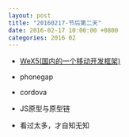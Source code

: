 ```yaml
---
layout: post
title: "20160217-节后第二天"
date: 2016-02-17 10:00:00 +0800
categories: 2016 02
---
```


* [WeX5(国内的一个移动开发框架)](http://wex5.com/cn/wex5-development-guide/)
* phonegap
* cordova
* JS原型与原型链

* 看过太多，才自知无知